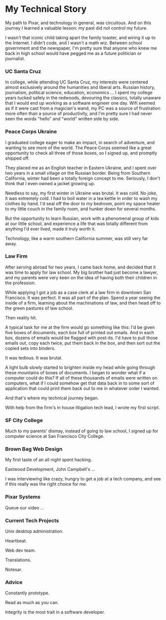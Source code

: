 # My Technical Story

My path to Pixar, and technology in general, was circuitous. And on this journey I learned a valuable lesson: my past did not control my future.

I wasn't that iconic child taking apart the family toaster, and wiring it up to the Internet. I didn't code, and I wasn't a math wiz. Between school government and the newspaper, I'm pretty sure that anyone who knew me back in high school would have pegged me as a future politician or journalist.

### UC Santa Cruz

In college, while attending UC Santa Cruz, my interests were centered almost exclusively around the humanities and liberal arts. Russian history, journalism, political science, education, economics ... I spent my college years tucked safely in the redwoods, devouring the classics, totally unaware that I would end up working as a software engineer one day. Wifi seemed as if it were cast from a magician's wand, my PC was a source of frustration more often than a source of productivity, and I'm pretty sure I had never seen the words "hello" and "world" written side by side.


### Peace Corps Ukraine

I graduated college eager to make an impact, in search of adventure, and wanting to see more of the world. The Peace Corps seemed like a great opportunity to check all three of those boxes, so I signed up, and promptly shipped off.

They placed me as an English teacher in Eastern Ukraine, and I spent over two years in a small village on the Russian border. Being from Southern California, winter had been a totally foreign concept to me. Seriously, I don't think that I even owned a jacket growing up.

Needless to say, my first winter in Ukraine was brutal. It was cold. No joke, it was extremely cold. I had to boil water in a tea kettle in order to wash my clothes by hand. I'd seal off the door to my bedroom, point my space heater to my little couch in the family room, and hunker down for several months.

But the opportunity to learn Russian, work with a phenomenal group of kids at our little school, and experience a life that was totally different from anything I'd ever lived, made it truly worth it.

Technology, like a warm southern California summer, was still very far away.

### Law Firm

After serving abroad for two years, I came back home, and decided that it was time to apply for law school. My big brother had just become a lawyer, and my parents were very keen on the idea of having both their children in the profession.

While applying I got a job as a case clerk at a law firm in downtown San Francisco. It was perfect. It was all part of the plan. Spend a year seeing the inside of a firm, learning about the machinations of law, and then head off to the green pastures of law school.

Then reality hit.

A typical task for me at the firm would go something like this: I'd be given five boxes of documents, each box full of printed out emails. And in each box, dozens of emails would be flagged with post-its. I'd have to pull those emails out, copy each twice, put them back in the box, and then sort out the copied sets into binders.

It was tedious. It was brutal.

A light bulb slowly started to brighten inside my head while going through these mountains of boxes of documents. I began to wonder what if a computer could do this? If all of these thousands of emails were written on computers, what if I could somehow get that data back in to some sort of application that could print them back out to me in whatever order I wanted.

And that's where my technical journey began.

With help from the firm's in house litigation tech lead, I wrote my first script. 

### SF City College

Much to my parents' dismay, instead of going to law school, I signed up for computer science at San Francisco City College.


### Brown Bag Web Design

My first taste of an all night spent hacking.

Eastwood Development, John Campbell's ...

I was interviewing like crazy, hungry to get a job at a tech company, and see if this really was the right choice for me.


### Pixar Systems

Queue our video ...


### Current Tech Projects

Unix desktop administration.

Heartbeat.

Web dev team.

Translations.

Notesar.

### Advice

Constantly prototype.

Read as much as you can.

Integrity is the most trait in a software developer.
